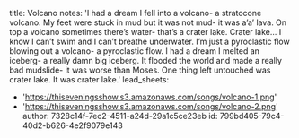 title: Volcano
notes: 'I had a dream I fell into a volcano- a stratocone volcano. My feet were stuck in mud but it was not mud- it was a’a’ lava. On top a volcano sometimes there’s water- that’s a crater lake. Crater lake... I know I can’t swim and I can’t breathe underwater. I’m just a pyroclastic flow blowing out a volcano- a pyroclastic flow. I had a dream I melted an iceberg- a really damn big iceberg. It flooded the world and made a really bad mudslide- it was worse than Moses. One thing left untouched was crater lake. It was crater lake.'
lead_sheets:
  - 'https://thiseveningsshow.s3.amazonaws.com/songs/volcano-1.png'
  - 'https://thiseveningsshow.s3.amazonaws.com/songs/volcano-2.png'
author: 7328c14f-7ec2-4511-a24d-29a1c5ce23eb
id: 799bd405-79c4-40d2-b626-4e2f9079e143
